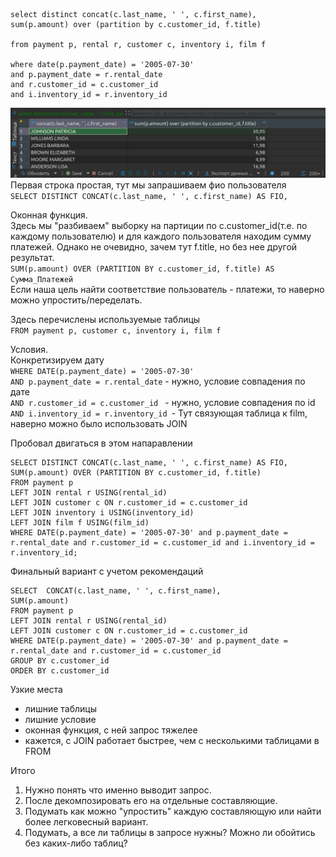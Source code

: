 ```
select distinct concat(c.last_name, ' ', c.first_name), 
sum(p.amount) over (partition by c.customer_id, f.title)

from payment p, rental r, customer c, inventory i, film f

where date(p.payment_date) = '2005-07-30' 
and p.payment_date = r.rental_date 
and r.customer_id = c.customer_id 
and i.inventory_id = r.inventory_id
```

![original](https://github.com/RSafin12/12.5-Indexes/blob/main/original.png)
Первая строка простая, тут мы запрашиваем фио пользователя  
`SELECT DISTINCT CONCAT(c.last_name, ' ', c.first_name) AS FIO,`  

Оконная функция.  
Здесь мы "разбиваем" выборку на партиции по c.customer_id(т.е. по каждому пользователю) и для каждого пользователя находим сумму платежей. Однако не очевидно, зачем тут f.title, но без нее другой результат.  
`SUM(p.amount) OVER (PARTITION BY c.customer_id, f.title) AS Сумма_Платежей`  
Если наша цель найти соответствие пользователь - платежи, то наверно можно упростить/переделать.  

Здесь перечислены используемые таблицы  
`FROM payment p, customer c, inventory i, film f`  

Условия.  
Конкретизируем дату  
`WHERE DATE(p.payment_date) = '2005-07-30' `  
`AND p.payment_date = r.rental_date` - нужно, условие совпадения по дате  
`AND r.customer_id = c.customer_id ` - нужно, условие совпадения по id  
`AND i.inventory_id = r.inventory_id `- Тут связующая таблица к film, наверно можно было использовать JOIN  

Пробовал двигаться в этом напаравлении  
```
SELECT DISTINCT CONCAT(c.last_name, ' ', c.first_name) AS FIO, 
SUM(p.amount) OVER (PARTITION BY c.customer_id, f.title)
FROM payment p
LEFT JOIN rental r USING(rental_id)
LEFT JOIN customer c ON r.customer_id = c.customer_id
LEFT JOIN inventory i USING(inventory_id)
LEFT JOIN film f USING(film_id)
WHERE DATE(p.payment_date) = '2005-07-30' and p.payment_date = r.rental_date and r.customer_id = c.customer_id and i.inventory_id = r.inventory_id;
```
Финальный вариант с учетом рекомендаций  
```
SELECT  CONCAT(c.last_name, ' ', c.first_name), 
SUM(p.amount)  
FROM payment p
LEFT JOIN rental r USING(rental_id)
LEFT JOIN customer c ON r.customer_id = c.customer_id
WHERE DATE(p.payment_date) = '2005-07-30' and p.payment_date = r.rental_date and r.customer_id = c.customer_id 
GROUP BY c.customer_id 
ORDER BY c.customer_id 
```
Узкие места  
- лишние таблицы  
- лишние условие  
- оконная функция, с ней запрос тяжелее  
- кажется, с JOIN работает быстрее, чем с несколькими таблицами в FROM  
  

Итого
1. Нужно понять что именно выводит запрос.  
2. После декомпозировать его на отдельные составляющие.  
3. Подумать как можно "упростить" каждую составляющую или найти более легковесный вариант.  
4. Подумать, а все ли таблицы в запросе нужны? Можно ли обойтись без каких-либо таблиц?  





































